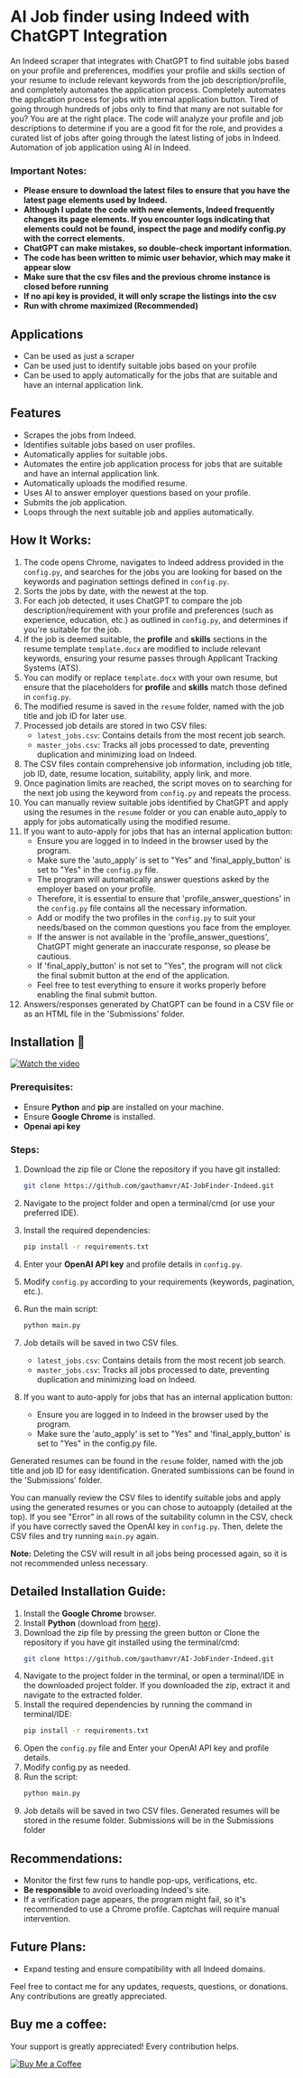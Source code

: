 # AI Job finder using Indeed with ChatGPT Integration

An Indeed scraper that integrates with ChatGPT to find suitable jobs based on your profile and preferences, modifies your profile and skills section of your resume to include relevant keywords from the job description/profile, and completely automates the application process. Completely automates the application process for jobs with internal application button.
Tired of going through hundreds of jobs only to find that many are not suitable for you? You are at the right place. The code will analyze your profile and job descriptions to determine if you are a good fit for the role, and provides a curated list of jobs after going through the latest listing of jobs in Indeed. Automation of job application using AI in Indeed.

### Important Notes:
- **Please ensure to download the latest files to ensure that you have the latest page elements used by Indeed.**
- **Although I update the code with new elements, Indeed frequently changes its page elements. If you encounter logs indicating that elements could not be found, inspect the page and modify config.py with the correct elements.**
- **ChatGPT can make mistakes, so double-check important information.**
- **The code has been written to mimic user behavior, which may make it appear slow**
- **Make sure that the csv files and the previous chrome instance is closed before running**
- **If no api key is provided, it will only scrape the listings into the csv**
- **Run with chrome maximized (Recommended)**



## Applications

- Can be used as just a scraper
- Can be used just to identify suitable jobs based on your profile
- Can be used to apply automatically for the jobs that are suitable and have an internal application link.

## Features

- Scrapes the jobs from Indeed.
- Identifies suitable jobs based on user profiles.
- Automatically applies for suitable jobs.
- Automates the entire job application process for jobs that are suitable and have an internal application link.
- Automatically uploads the modified resume.
- Uses AI to answer employer questions based on your profile.
- Submits the job application.
- Loops through the next suitable job and applies automatically.


## How It Works:

1. The code opens Chrome, navigates to Indeed address provided in the `config.py`, and searches for the jobs you are looking for based on the keywords and pagination settings defined in `config.py`.
2. Sorts the jobs by date, with the newest at the top.
3. For each job detected, it uses ChatGPT to compare the job description/requirement with your profile and preferences (such as experience, education, etc.) as outlined in `config.py`, and determines if you're suitable for the job.
4. If the job is deemed suitable, the **profile** and **skills** sections in the resume template `template.docx` are modified to include relevant keywords, ensuring your resume passes through Applicant Tracking Systems (ATS).
5. You can modify or replace `template.docx` with your own resume, but ensure that the placeholders for **profile** and **skills** match those defined in `config.py`.
6. The modified resume is saved in the `resume` folder, named with the job title and job ID for later use.
7. Processed job details are stored in two CSV files:
   - `latest_jobs.csv`: Contains details from the most recent job search.
   - `master_jobs.csv`: Tracks all jobs processed to date, preventing duplication and minimizing load on Indeed.
8. The CSV files contain comprehensive job information, including job title, job ID, date, resume location, suitability, apply link, and more.
9. Once pagination limits are reached, the script moves on to searching for the next job using the keyword from `config.py` and repeats the process.
10. You can manually review suitable jobs identified by ChatGPT and apply using the resumes in the `resume` folder  or you can enable auto_apply to apply for jobs automatically using the modified resume.
11. If you want to auto-apply for jobs that has an internal application button:
       - Ensure you are logged in to Indeed in the browser used by the program.
       - Make sure the 'auto_apply' is set to "Yes" and 'final_apply_button' is set to "Yes" in the `config.py` file.
       - The program will automatically answer questions asked by the employer based on your profile.
       - Therefore, it is essential to ensure that 'profile_answer_questions' in the `config.py` file contains all the necessary information.
       - Add or modify the two profiles in the `config.py` to suit your needs/based on the common questions you face from the employer.
       - If the answer is not available in the 'profile_answer_questions', ChatGPT might generate an inaccurate response, so please be cautious.
       - If 'final_apply_button' is not set to "Yes", the program will not click the final submit button at the end of the application.
       - Feel free to test everything to ensure it works properly before enabling the final submit button.
12. Answers/responses generated by ChatGPT can be found in a CSV file or as an HTML file in the 'Submissions' folder.

## Installation 🔌

[![Watch the video](https://img.youtube.com/vi/nLqj_ijwzCA/0.jpg)](https://youtu.be/nLqj_ijwzCA)

### Prerequisites:
- Ensure **Python** and **pip** are installed on your machine.
- Ensure **Google Chrome** is installed.
- **Openai api key**

### Steps:
1. Download the zip file or
   Clone the repository if you have git installed:
   ```bash
   git clone https://github.com/gauthamvr/AI-JobFinder-Indeed.git


3. Navigate to the project folder and open a terminal/cmd (or use your preferred IDE).

4. Install the required dependencies:
   ```bash
   pip install -r requirements.txt
5. Enter your **OpenAI API key** and profile details in `config.py`.

6. Modify `config.py` according to your requirements (keywords, pagination, etc.).

7. Run the main script:
   ```bash
   python main.py

8. Job details will be saved in two CSV files.
  
   - `latest_jobs.csv`: Contains details from the most recent job search.
   - `master_jobs.csv`: Tracks all jobs processed to date, preventing duplication and minimizing load on Indeed.

9. If you want to auto-apply for jobs that has an internal application button:
    - Ensure you are logged in to Indeed in the browser used by the program.
    - Make sure the 'auto_apply' is set to "Yes" and 'final_apply_button' is set to "Yes" in the config.py file.

Generated resumes can be found in the `resume` folder, named with the job title and job ID for easy identification. Gnerated sumbissions can be found in the 'Submissions' folder.

You can manually review the CSV files to identify suitable jobs and apply using the generated resumes or you can chose to autoapply (detailed at the top).
If you see "Error" in all rows of the suitability column in the CSV, check if you have correctly saved the OpenAI key in `config.py`. Then, delete the CSV files and try running `main.py` again.

**Note:** Deleting the CSV will result in all jobs being processed again, so it is not recommended unless necessary.








## Detailed Installation Guide:

1. Install the **Google Chrome** browser.
2. Install **Python** (download from [here](https://www.python.org/downloads/)).
3. Download the zip file by pressing the green button or
   Clone the repository if you have git installed using the terminal/cmd:
   ```bash
   git clone https://github.com/gauthamvr/AI-JobFinder-Indeed.git


5. Navigate to the project folder in the terminal, or open a terminal/IDE in the downloaded project folder. If you downloaded the zip, extract it and navigate to the extracted folder.
6. Install the required dependencies by running the command in terminal/IDE:
   ```bash
   pip install -r requirements.txt

7. Open the `config.py` file and Enter your OpenAI API key and profile details.
8. Modify config.py as needed.
9. Run the script:
   ```bash
   python main.py

10. Job details will be saved in two CSV files. Generated resumes will be stored in the resume folder. Submissions will be in the Submissions folder



## Recommendations:

- Monitor the first few runs to handle pop-ups, verifications, etc.
- **Be responsible** to avoid overloading Indeed's site.
- If a verification page appears, the program might fail, so it's recommended to use a Chrome profile. Captchas will require manual intervention.



## Future Plans:

- Expand testing and ensure compatibility with all Indeed domains.


Feel free to contact me for any updates, requests, questions, or donations. Any contributions are greatly appreciated.


## Buy me a coffee:
Your support is greatly appreciated! Every contribution helps.

[![Buy Me a Coffee](https://img.shields.io/badge/Buy%20Me%20a%20Coffee-donate-yellow)](https://buymeacoffee.com/gauthamvr)



    
